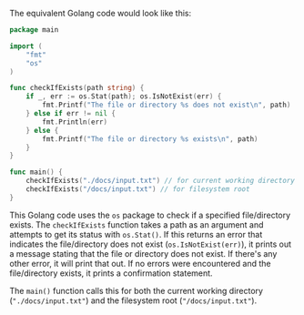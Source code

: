 The equivalent Golang code would look like this:

```go
package main

import (
	"fmt"
	"os"
)

func checkIfExists(path string) {
	if _, err := os.Stat(path); os.IsNotExist(err) {
		fmt.Printf("The file or directory %s does not exist\n", path)
	} else if err != nil {
		fmt.Println(err)
	} else {
		fmt.Printf("The file or directory %s exists\n", path)
	}
}

func main() {
	checkIfExists("./docs/input.txt") // for current working directory
	checkIfExists("/docs/input.txt") // for filesystem root
}
```

This Golang code uses the `os` package to check if a specified file/directory exists. The `checkIfExists` function takes a path as an argument and attempts to get its status with `os.Stat()`. If this returns an error that indicates the file/directory does not exist (`os.IsNotExist(err)`), it prints out a message stating that the file or directory does not exist. If there's any other error, it will print that out. If no errors were encountered and the file/directory exists, it prints a confirmation statement.

The `main()` function calls this for both the current working directory (`"./docs/input.txt"`) and the filesystem root (`"/docs/input.txt"`).
